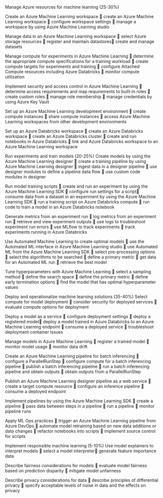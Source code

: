 Manage Azure resources for machine learning (25-30%)

Create an Azure Machine Learning workspace
 create an Azure Machine Learning workspace
 configure workspace settings
 manage a workspace by using Azure Machine Learning studio

Manage data in an Azure Machine Learning workspace
 select Azure storage resources
 register and maintain datastores create and manage datasets

Manage compute for experiments in Azure Machine Learning
 determine the appropriate compute specifications for a training workload 
 create compute targets for experiments and training
 configure Attached Compute resources including Azure Databricks
 monitor compute utilization

Implement security and access control in Azure Machine Learning
 determine access requirements and map requirements to built-in roles
 create custom roles
 manage role membership
 manage credentials by using Azure Key Vault

Set up an Azure Machine Learning development environment
 create compute instances
 share compute instances
 access Azure Machine Learning workspaces from other development environments

Set up an Azure Databricks workspace
 create an Azure Databricks workspace
 create an Azure Databricks cluster
 create and run notebooks in Azure Databricks
 link and Azure Databricks workspace to an Azure Machine Learning workspace


Run experiments and train models (20-25%)
Create models by using the Azure Machine Learning designer
 create a training pipeline by using Azure Machine Learning designer
 ingest data in a designer pipeline
 use designer modules to define a pipeline data flow
 use custom code modules in designer

Run model training scripts 
 create and run an experiment by using the Azure Machine Learning SDK
 configure run settings for a script consume data from a dataset in an experiment by using the Azure Machine Learning 
SDK
 run a training script on Azure Databricks compute
 run code to train a model in an Azure Databricks notebook

Generate metrics from an experiment run
 log metrics from an experiment run
 retrieve and view experiment outputs
 use logs to troubleshoot experiment run errors
 use MLflow to track experiments
 track experiments running in Azure Databricks

Use Automated Machine Learning to create optimal models
 use the Automated ML interface in Azure Machine Learning studio
 use Automated ML from the Azure Machine Learning SDK
 select pre-processing options
 select the algorithms to be searched
 define a primary metric
 get data for an Automated ML run
 retrieve the best model

Tune hyperparameters with Azure Machine Learning
 select a sampling method
 define the search space
 define the primary metric
 define early termination options
 find the model that has optimal hyperparameter values


Deploy and operationalize machine learning solutions (35-40%)
Select compute for model deployment
 consider security for deployed services
 evaluate compute options for deployment 

Deploy a model as a service
 configure deployment settings
 deploy a registered model deploy a model trained in Azure Databricks to an Azure Machine Learning endpoint
 consume a deployed service
 troubleshoot deployment container issues

Manage models in Azure Machine Learning
 register a trained model
 monitor model usage
 monitor data drift

Create an Azure Machine Learning pipeline for batch inferencing
 configure a ParallelRunStep 
 configure compute for a batch inferencing pipeline
 publish a batch inferencing pipeline
 run a batch inferencing pipeline and obtain outputs
 obtain outputs from a ParallelRunStep

Publish an Azure Machine Learning designer pipeline as a web service
 create a target compute resource
 configure an inference pipeline
 consume a deployed endpoint

Implement pipelines by using the Azure Machine Learning SDK
 create a pipeline
 pass data between steps in a pipeline
 run a pipeline
 monitor pipeline runs

Apply ML Ops practices
 trigger an Azure Machine Learning pipeline from Azure DevOps
 automate model retraining based on new data additions or data changes
 refactor notebooks into scripts
 implement source control for scripts


Implement responsible machine learning (5-10%)
Use model explainers to interpret models
 select a model interpreter generate feature importance data

Describe fairness considerations for models
 evaluate model fairness based on prediction disparity
 mitigate model unfairness

Describe privacy considerations for data
 describe principles of differential privacy
 specify acceptable levels of noise in data and the effects on privacy